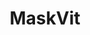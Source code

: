 ---
layout: page
title: MaskVit
description: Masked Visual Pre-Training for Video Prediction
img: assets/img/publication_preview/maskvit.gif
redirect: https://maskedvit.github.io/
importance: 3
category: work
---